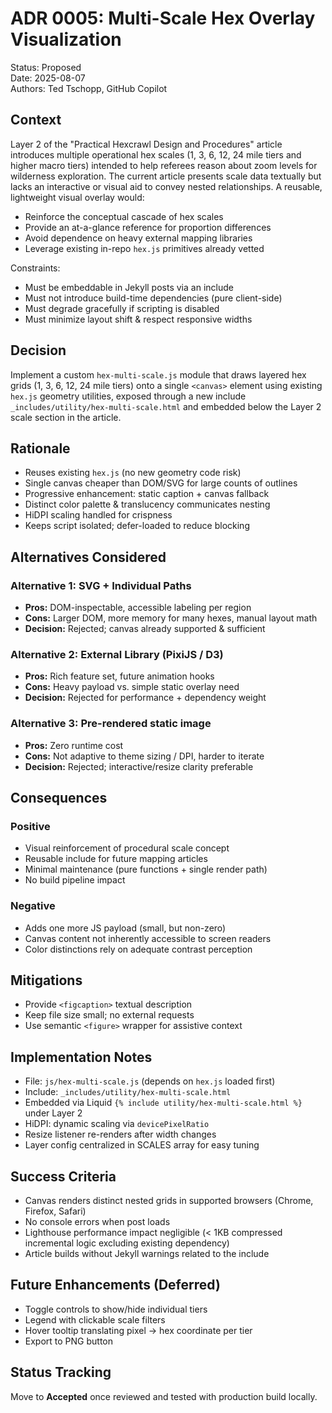 # ADR 0005: Multi-Scale Hex Overlay Visualization

Status: Proposed  
Date: 2025-08-07  
Authors: Ted Tschopp, GitHub Copilot  

## Context

Layer 2 of the "Practical Hexcrawl Design and Procedures" article introduces multiple operational hex scales (1, 3, 6, 12, 24 mile tiers and higher macro tiers) intended to help referees reason about zoom levels for wilderness exploration. The current article presents scale data textually but lacks an interactive or visual aid to convey nested relationships. A reusable, lightweight visual overlay would:

- Reinforce the conceptual cascade of hex scales
- Provide an at-a-glance reference for proportion differences
- Avoid dependence on heavy external mapping libraries
- Leverage existing in-repo `hex.js` primitives already vetted

Constraints:

- Must be embeddable in Jekyll posts via an include
- Must not introduce build-time dependencies (pure client-side)
- Must degrade gracefully if scripting is disabled
- Must minimize layout shift & respect responsive widths

## Decision

Implement a custom `hex-multi-scale.js` module that draws layered hex grids (1, 3, 6, 12, 24 mile tiers) onto a single `<canvas>` element using existing `hex.js` geometry utilities, exposed through a new include `_includes/utility/hex-multi-scale.html` and embedded below the Layer 2 scale section in the article.

## Rationale

- Reuses existing `hex.js` (no new geometry code risk)
- Single canvas cheaper than DOM/SVG for large counts of outlines
- Progressive enhancement: static caption + canvas fallback
- Distinct color palette & translucency communicates nesting
- HiDPI scaling handled for crispness
- Keeps script isolated; defer-loaded to reduce blocking

## Alternatives Considered

### Alternative 1: SVG + Individual Paths

- **Pros:** DOM-inspectable, accessible labeling per region
- **Cons:** Larger DOM, more memory for many hexes, manual layout math
- **Decision:** Rejected; canvas already supported & sufficient

### Alternative 2: External Library (PixiJS / D3)

- **Pros:** Rich feature set, future animation hooks
- **Cons:** Heavy payload vs. simple static overlay need
- **Decision:** Rejected for performance + dependency weight

### Alternative 3: Pre-rendered static image

- **Pros:** Zero runtime cost
- **Cons:** Not adaptive to theme sizing / DPI, harder to iterate
- **Decision:** Rejected; interactive/resize clarity preferable

## Consequences

### Positive

- Visual reinforcement of procedural scale concept
- Reusable include for future mapping articles
- Minimal maintenance (pure functions + single render path)
- No build pipeline impact

### Negative

- Adds one more JS payload (small, but non-zero)
- Canvas content not inherently accessible to screen readers
- Color distinctions rely on adequate contrast perception

## Mitigations

- Provide `<figcaption>` textual description
- Keep file size small; no external requests
- Use semantic `<figure>` wrapper for assistive context

## Implementation Notes

- File: `js/hex-multi-scale.js` (depends on `hex.js` loaded first)
- Include: `_includes/utility/hex-multi-scale.html`
- Embedded via Liquid `{% include utility/hex-multi-scale.html %}` under Layer 2
- HiDPI: dynamic scaling via `devicePixelRatio`
- Resize listener re-renders after width changes
- Layer config centralized in SCALES array for easy tuning

## Success Criteria

- Canvas renders distinct nested grids in supported browsers (Chrome, Firefox, Safari)
- No console errors when post loads
- Lighthouse performance impact negligible (< 1KB compressed incremental logic excluding existing dependency)
- Article builds without Jekyll warnings related to the include

## Future Enhancements (Deferred)

- Toggle controls to show/hide individual tiers
- Legend with clickable scale filters
- Hover tooltip translating pixel -> hex coordinate per tier
- Export to PNG button

## Status Tracking

Move to **Accepted** once reviewed and tested with production build locally.
